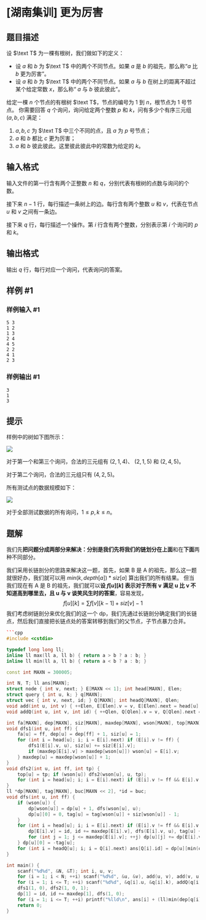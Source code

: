 # [湖南集训] 更为厉害

## 题目描述


设 $\text T$ 为一棵有根树，我们做如下的定义：

- 设 $a$ 和 $b$ 为 $\text T$ 中的两个不同节点。如果 $a$ 是 $b$ 的祖先，那么称“$a$ 比 $b$ 更为厉害”。
- 设 $a$ 和 $b$ 为 $\text T$ 中的两个不同节点。如果 $a$ 与 $b$ 在树上的距离不超过某个给定常数 $x$，那么称“ $a$ 与 $b$ 彼此彼此”。

给定一棵 $n$ 个节点的有根树 $\text T$，节点的编号为 $1$ 到 $n$，根节点为 $1$ 号节点。
你需要回答 $q$ 个询问，询问给定两个整数 $p$ 和 $k$，问有多少个有序三元组 $(a,b,c)$ 满足：

1. $a,b,c$ 为 $\text T$ 中三个不同的点，且 $a$ 为 $p$ 号节点；
2. $a$ 和 $b$ 都比 $c$ 更为厉害；
3. $a$ 和 $b$ 彼此彼此。这里彼此彼此中的常数为给定的 $k$。

## 输入格式

输入文件的第一行含有两个正整数 $n$ 和 $q$，分别代表有根树的点数与询问的个数。

接下来 $n - 1$ 行，每行描述一条树上的边。每行含有两个整数 $u$ 和 $v$，代表在节点 $u$ 和 $v$ 之间有一条边。

接下来 $q$ 行，每行描述一个操作。第 $i$ 行含有两个整数，分别表示第 $i$ 个询问的 $p$ 和 $k$。

## 输出格式

输出 $q$ 行，每行对应一个询问，代表询问的答案。

## 样例 #1

### 样例输入 #1

```
5 3
1 2
1 3
2 4
4 5
2 2
4 1
2 3
```

### 样例输出 #1

```
3
1
3
```

## 提示

样例中的树如下图所示：

 ![](https://cdn.luogu.com.cn/upload/pic/6858.png) 

对于第一个和第三个询问，合法的三元组有 $(2,1,4)$、 $(2,1,5)$ 和 $(2,4,5)$。

对于第二个询问，合法的三元组只有 $(4,2,5)$。


所有测试点的数据规模如下：

 ![](https://cdn.luogu.com.cn/upload/pic/6859.png) 

对于全部测试数据的所有询问，$1\le p,k \le n$。

## 题解
我们先**把问题分成两部分来解决：分别是我们先将我们的链划分在上面**和在**下面**两种不同部分。

我们采用长链剖分的思路来解决这一题，首先，如果 B 是 A 的祖先，那么这一题就很好办，我们就可以用 $min(k,depth[a])*siz[a]$ 算出我们的所有结果。
但当我们现在有 A 是 B 的祖先，我们就可以**设 $f[u][k]$ 表示对于所有 v 满足 u 比 v 不知道高到哪里去，且 u 与 v 谈笑风生时的答案**，容易发现，$$
f[u][k]=\sum f[v][k-1]+siz[v]-1
$$
我们考虑树链剖分来优化我们的这一个 dp，我们先通过长链剖分确定我们的长链点，然后我们直接把长链点处的答案转移到我们的父节点，子节点暴力合并。

```cpp
```cpp
#include <cstdio>

typedef long long ll;
inline ll max(ll a, ll b) { return a > b ? a : b; }
inline ll min(ll a, ll b) { return a < b ? a : b; }

const int MAXN = 300005;

int N, T; ll ans[MAXN];
struct node { int v, next; } E[MAXN << 1]; int head[MAXN], Elen;
struct query { int u, k; } q[MAXN];
struct vec { int v, next, id; } Q[MAXN]; int headQ[MAXN], Qlen;
void add(int u, int v) { ++Elen, E[Elen].v = v, E[Elen].next = head[u], head[u] = Elen; }
void addQ(int u, int v, int id) { ++Qlen, Q[Qlen].v = v, Q[Qlen].next = headQ[u], Q[Qlen].id = id, headQ[u] = Qlen; }

int fa[MAXN], dep[MAXN], siz[MAXN], maxdep[MAXN], wson[MAXN], top[MAXN];
void dfs1(int u, int ff) {
    fa[u] = ff, dep[u] = dep[ff] + 1, siz[u] = 1;
    for (int i = head[u]; i; i = E[i].next) if (E[i].v != ff) {
        dfs1(E[i].v, u), siz[u] += siz[E[i].v];
        if (maxdep[E[i].v] > maxdep[wson[u]]) wson[u] = E[i].v;
    } maxdep[u] = maxdep[wson[u]] + 1;
}
void dfs2(int u, int ff, int tp) {
    top[u] = tp; if (wson[u]) dfs2(wson[u], u, tp);
    for (int i = head[u]; i; i = E[i].next) if (E[i].v != ff && E[i].v != wson[u]) dfs2(E[i].v, u, E[i].v);
}
ll *dp[MAXN], tag[MAXN], buc[MAXN << 2], *id = buc;
void dfs(int u, int ff) {
    if (wson[u]) {
        dp[wson[u]] = dp[u] + 1, dfs(wson[u], u);
        dp[u][0] = 0, tag[u] = tag[wson[u]] + siz[wson[u]] - 1;
    }
    for (int i = head[u]; i; i = E[i].next) if (E[i].v != ff && E[i].v != wson[u]) {
        dp[E[i].v] = id, id += maxdep[E[i].v], dfs(E[i].v, u), tag[u] += tag[E[i].v] + siz[E[i].v] - 1;
        for (int j = 1; j <= maxdep[E[i].v]; ++j) dp[u][j] += dp[E[i].v][j - 1];
    } dp[u][0] = -tag[u];
    for (int i = headQ[u]; i; i = Q[i].next) ans[Q[i].id] = dp[u][min(q[Q[i].id].k, maxdep[u] - 1)] + tag[u];
}

int main() {
    scanf("%d%d", &N, &T); int i, u, v;
    for (i = 1; i < N; ++i) scanf("%d%d", &u, &v), add(u, v), add(v, u);
    for (i = 1; i <= T; ++i) scanf("%d%d", &q[i].u, &q[i].k), addQ(q[i].u, q[i].k, i);
    dfs1(1, 0), dfs2(1, 0, 1);
    dp[1] = id, id += maxdep[1], dfs(1, 0);
    for (i = 1; i <= T; ++i) printf("%lld\n", ans[i] + (ll)min(dep[q[i].u] - 1, q[i].k) * (siz[q[i].u] - 1));
    return 0;
}
```
```